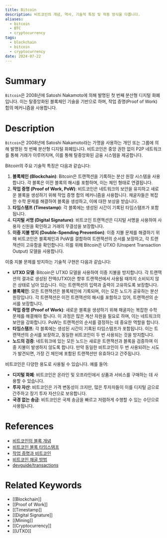 ```yaml
---
title: Bitcoin
description: 비트코인의 개념, 역사, 기술적 특징 및 작동 방식을 다룹니다.
aliases:
  - bitcoin
  - BTC
  - cryptocurrency
tags:
  - blockchain
  - bitcoin
  - cryptocurrency
date: 2024-07-22
---
```


# Summary

`Bitcoin`은 2008년에 Satoshi Nakamoto에 의해 발명된 첫 번째 분산형 디지털 화폐입니다. 이는 탈중앙화된 블록체인 기술을 기반으로 하며, 작업 증명(Proof of Work) 합의 메커니즘을 사용합니다.

# Description

`Bitcoin`은 2008년에 Satoshi Nakamoto라는 가명을 사용하는 개인 또는 그룹에 의해 발명된 첫 번째 분산형 디지털 화폐입니다. 비트코인은 중앙 권한 없이 P2P 네트워크를 통해 거래가 이루어지며, 이를 통해 탈중앙화된 금융 시스템을 제공합니다.

Bitcoin의 주요 기술적 특징은 다음과 같습니다:

1. **블록체인 (Blockchain)**: Bitcoin은 트랜잭션을 기록하는 분산 원장 시스템을 사용합니다. 각 블록은 이전 블록의 해시를 포함하며, 이는 체인 형태로 연결됩니다.
2. **작업 증명 (Proof of Work, PoW)**: 비트코인은 네트워크의 보안을 유지하고 새로운 블록을 생성하기 위해 작업 증명 합의 메커니즘을 사용합니다. 채굴자들은 복잡한 수학 문제를 해결하여 블록을 생성하고, 이에 대한 보상을 받습니다.
3. **타임스탬프 (Timestamp)**: 각 블록에는 생성된 시간이 기록된 타임스탬프가 포함됩니다.
4. **디지털 서명 (Digital Signature)**: 비트코인 트랜잭션은 디지털 서명을 사용하여 사용자 신원을 확인하고 거래의 무결성을 보장합니다.
5. **이중 지불 방지 (Double-Spending Prevention)**: 이중 지불 문제를 해결하기 위해 비트코인은 블록체인과 PoW를 결합하여 트랜잭션의 순서를 보장하고, 각 트랜잭션이 고유함을 확인합니다. 이를 위해 Bitcoin은 UTXO (Unspent Transaction Output) 모델을 사용합니다.

이중 지불 문제를 방지하는 기술적 구현은 다음과 같습니다:

- **UTXO 모델**: Bitcoin은 UTXO 모델을 사용하여 이중 지불을 방지합니다. 각 트랜잭션의 결과로 생성된 잔액(UTXO)은 향후 트랜잭션에서 사용될 때까지 소비되지 않은 상태로 남아 있습니다. 이는 트랜잭션의 입력과 출력이 고유하도록 보장합니다.
- **블록체인**: 모든 트랜잭션은 블록체인에 기록되며, 이는 모든 노드가 공유하는 분산 원장입니다. 각 트랜잭션은 이전 트랜잭션의 해시를 포함하고 있어, 트랜잭션의 순서를 보장합니다.
- **작업 증명 (Proof of Work)**: 새로운 블록을 생성하기 위해 채굴자는 복잡한 수학 문제를 해결해야 합니다. 이 과정은 많은 계산 자원을 필요로 하며, 이는 네트워크의 보안을 강화합니다. PoW는 트랜잭션의 순서를 결정하는 데 중요한 역할을 합니다.
- **타임스탬프**: 각 블록에는 생성된 시간이 기록된 타임스탬프가 포함됩니다. 이는 트랜잭션의 순서를 보장하고, 동일한 비트코인이 두 번 사용되는 것을 방지합니다.
- **노드의 검증**: 네트워크에 있는 모든 노드는 새로운 트랜잭션과 블록을 검증하여 이중 지불이 발생하지 않도록 합니다. 만약 동일한 비트코인이 두 번 사용되려는 시도가 발견되면, 가장 긴 체인에 포함된 트랜잭션만 유효하다고 간주됩니다.

비트코인은 다양한 용도로 사용될 수 있습니다. 예를 들어:

- **디지털 화폐**: 비트코인은 온라인 및 오프라인에서 상품과 서비스를 구매하는 데 사용할 수 있습니다.
- **투자 자산**: 비트코인은 가격 변동성이 크지만, 많은 투자자들이 이를 디지털 금으로 간주하고 장기 투자 자산으로 보유합니다.
- **국경 없는 송금**: 비트코인은 국제 송금을 빠르고 저렴하게 수행할 수 있는 수단으로 사용됩니다.

# References

- [비트코인의 블록 개념](https://bitcoinwiki.org/wiki/block)
- [비트코인 블록 타임스탬프](https://en.bitcoin.it/wiki/Block_timestamp)
- [작업 증명과 비트코인](https://developer.bitcoin.org/glossary.html#term-Proof-of-work)
- [비트코인 채굴 방법](https://www.investopedia.com/tech/how-does-bitcoin-mining-work/)
- [devguide/transactions](https://developer.bitcoin.org/devguide/transactions.html#double-spending)

# Related Keywords

- [[Blockchain]]
- [[Proof of Work]]
- [[Timestamp]]
- [[Digital Signature]]
- [[Mining]]
- [[Cryptocurrency]]
- [[UTXO]]
